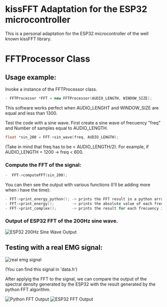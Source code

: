 # kissFFT Adaptation for the ESP32 microcontroller
This is a personal adaptation for the ESP32 microcontroller of the well known kissFFT library.

# FFTProcessor Class

## Usage example:
Invoke a instance of the FFTProcessor class.

```cpp
- FFTProcessor *FFT = new FFTProcessor(AUDIO_LENGTH, WINDOW_SIZE);
```

This software works perfect when AUDIO_LENGHT and WINDOW_SIZE are equal and less than 1300.

Test the code with a sine wave. First create a sine wave of frecuency "freq" and Number of samples equal to AUDIO_LENGTH.

```cpp
float *sin_200 = FFT->sin_wave(freq, AUDIO_LENGTH);
```

(Take in mind that freq has to be < AUDIO_LENGTH/2). For example, if AUDIO_LENGTH = 1200 -> freq < 600.

### Compute the FFT of the signal:
```cpp
-  FFT->computeFFT(sin_200);
```
You can then see the output with various functions (I'll be adding more when i have the time):

```cpp
- FFT->print_energy_python(); -> prints the FFT result in a python array style.
- FFT->print_energy();        -> prints the absolute value of each frecuency.
- FFT->print_complex();       -> prints the result for each frecuency in their complex format ( real + i*imag )
```
### Output of ESP32 FFT of the 200Hz sine wave.

![ESP32 200Hz Sine Wave Output](https://user-images.githubusercontent.com/41343686/141880593-dbdc7860-5839-47ea-8fc9-f233378e2fec.png)

## Testing with a real EMG signal:

![real emg signal](https://user-images.githubusercontent.com/41343686/141880111-489c5ef0-1dd4-4f3f-ae1e-01655095f136.png)

(You can find this signal in 'data.h')

After applyig the FFT to the signal, we can compare the output of the spectral density generated by the ESP32 with the result generated by the python FFT algorithm.

![Python FFT Output](https://user-images.githubusercontent.com/41343686/141880411-030e72e8-4fdb-4156-a430-0a52419db6ce.png)            ![ESP32 FFT Output](https://user-images.githubusercontent.com/41343686/141880418-e69e7504-88d5-48c2-af79-94b75c01616a.png)





